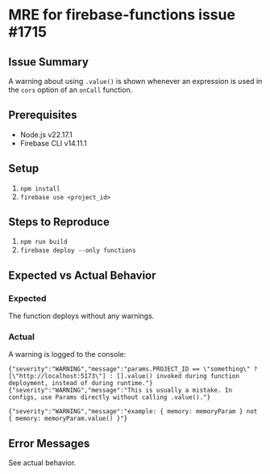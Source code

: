 # MRE for firebase-functions issue #1715

## Issue Summary

A warning about using `.value()` is shown whenever an expression is used in the `cors` option of an `onCall` function.

## Prerequisites

- Node.js v22.17.1
- Firebase CLI v14.11.1

## Setup

1. `npm install`
2. `firebase use <project_id>`

## Steps to Reproduce

1. `npm run build`
2. `firebase deploy --only functions`

## Expected vs Actual Behavior

### Expected

The function deploys without any warnings.

### Actual

A warning is logged to the console:

```
{"severity":"WARNING","message":"params.PROJECT_ID == \"something\" ? [\"http://localhost:5173\"] : [].value() invoked during function deployment, instead of during runtime."}
{"severity":"WARNING","message":"This is usually a mistake. In configs, use Params directly without calling .value()."}

{"severity":"WARNING","message":"example: { memory: memoryParam } not { memory: memoryParam.value() }"}
```

## Error Messages

See actual behavior.